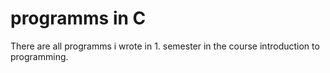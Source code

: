 # programms in C
There are all programms i wrote in 1. semester in the course introduction to programming.
